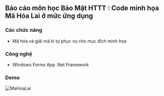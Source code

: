 
## Báo cáo môn học Bảo Mật HTTT : Code minh họa Mã Hóa Lai ở mức ứng dụng


### Các chức năng

- Mã hóa và giải mã kí tự phục vụ cho mục đích minh họa 



### Công nghệ

- Windows Forms App .Net Framework




### Demo


![MaHoaLai](https://github.com/user-attachments/assets/f119df27-06f6-4b03-a0fc-c9124a549d47)
